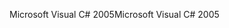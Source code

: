 <span data-ttu-id="4ee11-101">Microsoft Visual C# 2005</span><span class="sxs-lookup"><span data-stu-id="4ee11-101">Microsoft Visual C# 2005</span></span>